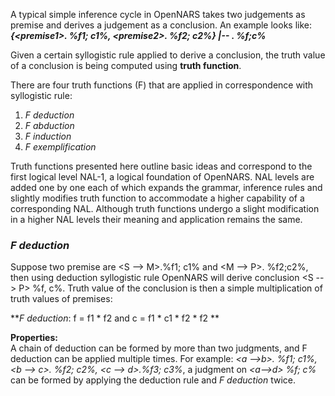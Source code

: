 A typical simple inference cycle in OpenNARS takes two judgements as premise and derives a judgement as a conclusion. An example looks like:<br/>
**_{\<premise1\>. %f1; c1%, \<premise2\>. %f2; c2%} |-- <conclusion>. %f;c%_**

Given a certain syllogistic rule applied to derive a conclusion, the truth value of a conclusion is being computed using **truth function**.  

There are four truth functions (F) that are applied in correspondence with syllogistic rule:
1. _F deduction_
2. _F abduction_
3. _F induction_
4. _F exemplification_

Truth functions presented here outline basic ideas and correspond to the first logical level NAL-1, a logical foundation of OpenNARS. NAL levels are added one by one each of which expands the grammar, inference rules and slightly modifies truth function to accommodate a higher capability of a corresponding NAL. Although truth functions undergo a slight modification in a higher NAL levels their meaning and application remains the same. 

### _F deduction_

Suppose two premise are  \<S --> M\>.%f1; c1% and \<M --> P\>. %f2;c2%, then using deduction syllogistic rule OpenNARS will derive conclusion  \<S -- > P\> %f, c%. 
Truth value of the conclusion is then a simple multiplication of truth values of premises:<br/>

**_F deduction_: f = f1 * f2 and c = f1 * c1 * f2 * f2 **

**Properties:**<br/>
A chain of deduction can be formed by more than two judgments, and F deduction can be applied multiple times. For example: _\<a -->b\>. %f1; c1%,  \<b --> c\>. %f2; c2%,  \<c --> d\>.%f3; c3%_, a judgment on _\<a-->d\> %f; c%_ can be formed by applying the deduction rule and _F deduction_ twice.





 